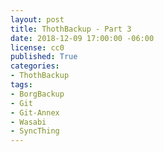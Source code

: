 ```yaml
---
layout: post
title: ThothBackup - Part 3
date: 2018-12-09 17:00:00 -06:00
license: cc0
published: True
categories:
- ThothBackup
tags:
- BorgBackup
- Git
- Git-Annex
- Wasabi
- SyncThing
---
```

